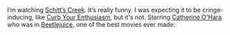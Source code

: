 I’m watching <a href="https://en.wikipedia.org/wiki/Schitt%27s_Creek">Schitt’s Creek</a>. It’s really funny. I was expecting it to be cringe-inducing, like <a href="https://en.wikipedia.org/wiki/Curb_Your_Enthusiasm">Curb Your Enthusiasm</a>, but it's not. Starring <a href="https://en.wikipedia.org/wiki/Catherine_O%27Hara">Catherine O'Hara</a> who was in <a href="https://en.wikipedia.org/wiki/Beetlejuice">Beetlejuice</a>, one of the best movies ever made. 
